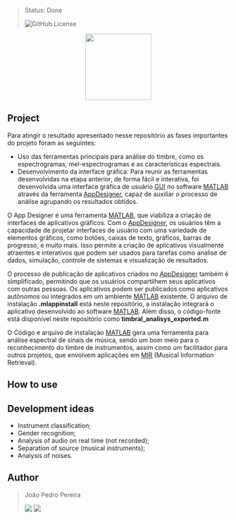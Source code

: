 > Status: Done
> 
> ![GitHub License](https://img.shields.io/github/license/jps-pereira/Timbral-Analysis)

<p align="center">
  <img width="150" height="150" src="https://github.com/jps-pereira/Timbral-Analysis/assets/145292371/7de5ae40-eeb2-4143-888c-b19b42929616">
</p>

## Project

Para atingir o resultado apresentado nesse repositório as fases importantes do projeto foram as seguintes:

- Uso das ferramentas principais para análise do timbre, como os espectrogramas, mel-espectrogramas e as características espectrais.
- Desenvolvimento da interface gráfica: Para reunir as ferramentas desenvolvidas na etapa anterior, de forma fácil e interativa, foi desenvolvida uma interface gráfica de
usuário [GUI](https://pt.wikipedia.org/wiki/Interface_gr%C3%A1fica_do_utilizador) no software [MATLAB](https://www.mathworks.com/products/matlab.html) através da ferramenta [AppDesigner](https://www.mathworks.com/products/matlab/app-designer.html), capaz de auxiliar o processo de análise agrupando os resultados obtidos.

O App Designer é uma ferramenta [MATLAB](https://www.mathworks.com/products/matlab.html), que viabiliza a criação de interfaces de aplicativos gráficos. Com o [AppDesigner](https://www.mathworks.com/products/matlab/app-designer.html), os usuários têm a capacidade de projetar interfaces de usuário com uma variedade de elementos gráficos, como botões, caixas de texto, gráficos, barras de progresso, e muito mais. Isso permite a criação de aplicativos visualmente atraentes e interativos que podem ser usados para tarefas como análise de dados, simulação, controle de sistemas e visualização de resultados.

O processo de publicação de aplicativos criados no [AppDesigner](https://www.mathworks.com/products/matlab/app-designer.html) também é simplificado, permitindo que os usuários compartilhem seus aplicativos com outras pessoas. Os aplicativos podem ser publicados como aplicativos autônomos ou integrados em um ambiente [MATLAB](https://www.mathworks.com/products/matlab.html) existente. O arquivo de instalação **.mlappinstall** está neste repositório, a instalação integrará o aplicativo desenvolvido ao software [MATLAB](https://www.mathworks.com/products/matlab.html). Além disso, o código-fonte está disponível neste repositório como **timbral_analisys_exported.m**

O Código e arquivo de instalação [MATLAB](https://www.mathworks.com/products/matlab.html) gera uma ferramenta para análise espectral de sinais de música, sendo um bom meio para o reconhecimento do timbre de instrumentos, assim como um facilitador para outros projetos, que envolvem aplicações em [MIR](https://musicinformationretrieval.com/) (Musical Information Retrieval).

## How to use



## Development ideas

- Instrument classification;
- Gender recognition;
- Analysis of audio on real time (not recorded);
- Separation of source (musical instruments);
- Analysis of noises.

## Author
> João Pedro Pereira <div> <a href="https://www.linkedin.com/in/joaopedro-pereira-/" target="_blank"><img src="https://img.shields.io/badge/-LinkedIn-%230077B5?style=for-the-badge&logo=linkedin&logoColor=white" target="_blank"></a> <a href = "mailto:jp_pereira@id.uff.br"><img src="https://img.shields.io/badge/-Gmail-%23333?style=for-the-badge&logo=gmail&logoColor=white" target="_blank"></a> </div>
